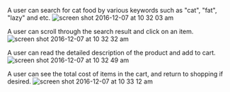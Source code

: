 A user can search for cat food by various keywords such as "cat", "fat", "lazy" and etc.
![screen shot 2016-12-07 at 10 32 03 am](https://cloud.githubusercontent.com/assets/22905837/20981470/c1cbbec8-bc69-11e6-9f6c-3712e575394e.png)




A user can scroll through the search result and click on an item. 
![screen shot 2016-12-07 at 10 32 32 am](https://cloud.githubusercontent.com/assets/22905837/20981475/c46d6b86-bc69-11e6-9552-461995336803.png)



A user can read the detailed description of the product and add to cart. 
![screen shot 2016-12-07 at 10 32 49 am](https://cloud.githubusercontent.com/assets/22905837/20981479/c6f0035a-bc69-11e6-8df7-d8b58f1f3ca0.png)



A user can see the total cost of items in the cart, and return to shopping if desired. 
![screen shot 2016-12-07 at 10 33 12 am](https://cloud.githubusercontent.com/assets/22905837/20981492/ce51c778-bc69-11e6-94f3-98a9afab6b39.png)

